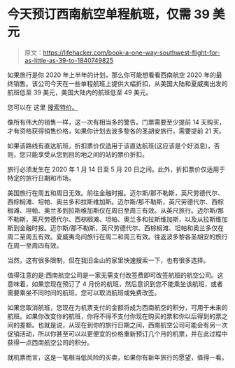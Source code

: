 # 今天预订西南航空单程航班，仅需 39 美元

> 原文：<https://lifehacker.com/book-a-one-way-southwest-flight-for-as-little-as-39-to-1840749825>

如果旅行是你 2020 年上半年的计划，那么你可能想看看西南航空 2020 年的最终销售。该公司今天在一些单程航班上提供大幅折扣，从美国大陆和夏威夷出发的航班低至 39 美元，美国大陆内的航班低至 49 美元。



您可以在 这里 [搜索特价。](https://www.southwest.com/html/offers/clicknsave_sale_NonstopConnect_191231.html?irgwc=1&clickid=VnaxRUUmAxyJWKKwUx0Mo34VUknR3e0FzTjyzQ0) 

像所有伟大的销售一样，这一次有相当多的警告。门票需要至少提前 14 天购买，才有资格获得销售价格，如果你计划去波多黎各的圣胡安旅行，需要提前 21 天。

如果该路线有直达航班，折扣票价仅适用于该直达航班(这应该是个好消息)，否则，您只能享受从您到目的地之间的站的票价折扣。

旅行必须发生在 2020 年 1 月 14 日至 5 月 20 日之间。此外，折扣票价仅适用于特定的旅行日期和市场。

美国旅行在周五和周日无效。前往金融时报。迈尔斯/那不勒斯，英尺劳德代尔、西棕榈滩、坦帕、奥兰多和拉斯维加斯。迈尔斯/那不勒斯，英尺劳德代尔、西棕榈滩、坦帕、奥兰多到拉斯维加斯仅在周日至周三有效。从英尺旅行。迈尔斯/那不勒斯，英尺劳德代尔、西棕榈滩、坦帕、奥兰多和拉斯维加斯，以及从拉斯维加斯到金融时报。迈尔斯/那不勒斯，英尺劳德代尔、西棕榈滩、坦帕和奥兰多仅在周二至周五有效。夏威夷岛间旅行在周二和周三有效。往返波多黎各圣胡安的旅行在周一至周四有效。

当然，这有很多限制，但在我旧金山的家里快速搜索一下，也有很多选择。

值得注意的是:西南航空公司是一家无需支付改签费即可改签航班的航空公司。这意味着，如果您现在预订了 4 月份的航班，然后意识到您不能乘坐该航班，或者需要乘坐不同时间的航班，您可以取消航班或免费改签。

如果您取消航班，您现在为机票支付的金额将成为西南航空的积分，可用于未来的航班。如果你改变你的航班，你将不得不支付你现在购买的票和你以后得到的票之间的差额。也就是说，从现在到你的旅行日期之间，西南航空公司可能会有另一次促销活动，所以你甚至可以以更便宜的价格重新预订几个月的机票，并在此过程中获得一点西南航空公司的积分。

就机票而言，这是一笔相当低风险的买卖，如果你有新年旅行的愿望，值得一看。